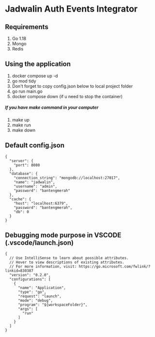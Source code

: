 # Jadwalin Auth Events Integrator

## Requirements
1. Go 1.18
2. Mongo
3. Redis

## Using the application
1. docker compose up -d 
2. go mod tidy
3. Don't forget to copy config.json below to local project folder
4. go run main.go
5. docker compose down (if u need to stop the container)

##### If you have make command in your computer
1. make up
2. make run
3. make down

## Default config.json
```
{
  "server": {
    "port": 8080
  },
  "database": {
    "connection_string": "mongodb://localhost:27017",
    "name": "jadwalin",
    "username": "admin",
    "password": "bantengmerah"
  },
  "cache": {
    "host": "localhost:6379",
    "password": "bantengmerah",
    "db": 0
  }
}
```

## Debugging mode purpose in VSCODE (.vscode/launch.json)
```
{
  // Use IntelliSense to learn about possible attributes.
  // Hover to view descriptions of existing attributes.
  // For more information, visit: https://go.microsoft.com/fwlink/?linkid=830387
  "version": "0.2.0",
  "configurations": [
    {
      "name": "Application",
      "type": "go",
      "request": "launch",
      "mode": "debug",
      "program": "${workspaceFolder}",
      "args": [
        "run"
      ]
    }
  ]
}
```

